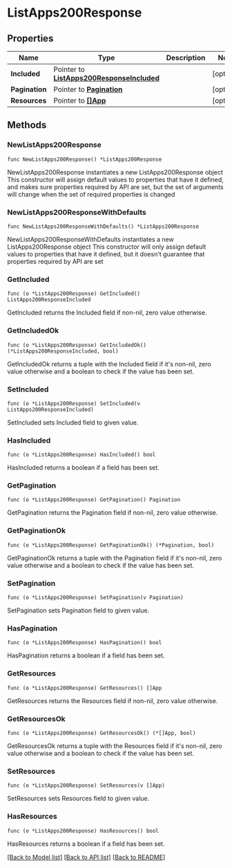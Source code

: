 # ListApps200Response

## Properties

Name | Type | Description | Notes
------------ | ------------- | ------------- | -------------
**Included** | Pointer to [**ListApps200ResponseIncluded**](ListApps200ResponseIncluded.md) |  | [optional] 
**Pagination** | Pointer to [**Pagination**](Pagination.md) |  | [optional] 
**Resources** | Pointer to [**[]App**](App.md) |  | [optional] 

## Methods

### NewListApps200Response

`func NewListApps200Response() *ListApps200Response`

NewListApps200Response instantiates a new ListApps200Response object
This constructor will assign default values to properties that have it defined,
and makes sure properties required by API are set, but the set of arguments
will change when the set of required properties is changed

### NewListApps200ResponseWithDefaults

`func NewListApps200ResponseWithDefaults() *ListApps200Response`

NewListApps200ResponseWithDefaults instantiates a new ListApps200Response object
This constructor will only assign default values to properties that have it defined,
but it doesn't guarantee that properties required by API are set

### GetIncluded

`func (o *ListApps200Response) GetIncluded() ListApps200ResponseIncluded`

GetIncluded returns the Included field if non-nil, zero value otherwise.

### GetIncludedOk

`func (o *ListApps200Response) GetIncludedOk() (*ListApps200ResponseIncluded, bool)`

GetIncludedOk returns a tuple with the Included field if it's non-nil, zero value otherwise
and a boolean to check if the value has been set.

### SetIncluded

`func (o *ListApps200Response) SetIncluded(v ListApps200ResponseIncluded)`

SetIncluded sets Included field to given value.

### HasIncluded

`func (o *ListApps200Response) HasIncluded() bool`

HasIncluded returns a boolean if a field has been set.

### GetPagination

`func (o *ListApps200Response) GetPagination() Pagination`

GetPagination returns the Pagination field if non-nil, zero value otherwise.

### GetPaginationOk

`func (o *ListApps200Response) GetPaginationOk() (*Pagination, bool)`

GetPaginationOk returns a tuple with the Pagination field if it's non-nil, zero value otherwise
and a boolean to check if the value has been set.

### SetPagination

`func (o *ListApps200Response) SetPagination(v Pagination)`

SetPagination sets Pagination field to given value.

### HasPagination

`func (o *ListApps200Response) HasPagination() bool`

HasPagination returns a boolean if a field has been set.

### GetResources

`func (o *ListApps200Response) GetResources() []App`

GetResources returns the Resources field if non-nil, zero value otherwise.

### GetResourcesOk

`func (o *ListApps200Response) GetResourcesOk() (*[]App, bool)`

GetResourcesOk returns a tuple with the Resources field if it's non-nil, zero value otherwise
and a boolean to check if the value has been set.

### SetResources

`func (o *ListApps200Response) SetResources(v []App)`

SetResources sets Resources field to given value.

### HasResources

`func (o *ListApps200Response) HasResources() bool`

HasResources returns a boolean if a field has been set.


[[Back to Model list]](../README.md#documentation-for-models) [[Back to API list]](../README.md#documentation-for-api-endpoints) [[Back to README]](../README.md)


